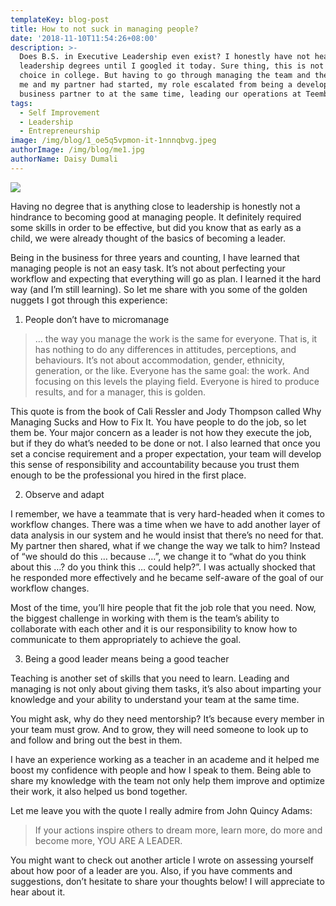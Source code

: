 ```yaml
---
templateKey: blog-post
title: How to not suck in managing people?
date: '2018-11-10T11:54:26+08:00'
description: >-
  Does B.S. in Executive Leadership even exist? I honestly have not heard of any
  leadership degrees until I googled it today. Sure thing, this is not my first
  choice in college. But having to go through managing the team and the business
  me and my partner had started, my role escalated from being a developer,
  business partner to at the same time, leading our operations at Teembr.
tags:
  - Self Improvement
  - Leadership
  - Entrepreneurship
image: /img/blog/1_oe5q5vpmon-it-1nnnqbvg.jpeg
authorImage: /img/blog/me1.jpg
authorName: Daisy Dumali
---
```

<img src="https://res.cloudinary.com/teembr/image/upload/v1540732745/img/blog/1_oe5q5vpmon-it-1nnnqbvg.jpeg" class="img-full" />

Having no degree that is anything close to leadership is honestly not a hindrance to becoming good at managing people. It definitely required some skills in order to be effective, but did you know that as early as a child, we were already thought of the basics of becoming a leader.

Being in the business for three years and counting, I have learned that managing people is not an easy task. It’s not about perfecting your workflow and expecting that everything will go as plan. I learned it the hard way (and I’m still learning). So let me share with you some of the golden nuggets I got through this experience:

1. People don’t have to micromanage

> … the way you manage the work is the same for everyone. That is, it has nothing to do any differences in attitudes, perceptions, and behaviours. It’s not about accommodation, gender, ethnicity, generation, or the like. Everyone has the same goal: the work. And focusing on this levels the playing field. Everyone is hired to produce results, and for a manager, this is golden.

This quote is from the book of Cali Ressler and Jody Thompson called Why Managing Sucks and How to Fix It. You have people to do the job, so let them be. Your major concern as a leader is not how they execute the job, but if they do what’s needed to be done or not. I also learned that once you set a concise requirement and a proper expectation, your team will develop this sense of responsibility and accountability because you trust them enough to be the professional you hired in the first place.

2. Observe and adapt

I remember, we have a teammate that is very hard-headed when it comes to workflow changes. There was a time when we have to add another layer of data analysis in our system and he would insist that there’s no need for that. My partner then shared, what if we change the way we talk to him? Instead of “we should do this … because …”, we change it to “what do you think about this …? do you think this … could help?”. I was actually shocked that he responded more effectively and he became self-aware of the goal of our workflow changes.

Most of the time, you’ll hire people that fit the job role that you need. Now, the biggest challenge in working with them is the team’s ability to collaborate with each other and it is our responsibility to know how to communicate to them appropriately to achieve the goal.

3. Being a good leader means being a good teacher

Teaching is another set of skills that you need to learn. Leading and managing is not only about giving them tasks, it’s also about imparting your knowledge and your ability to understand your team at the same time.

You might ask, why do they need mentorship? It’s because every member in your team must grow. And to grow, they will need someone to look up to and follow and bring out the best in them.

I have an experience working as a teacher in an academe and it helped me boost my confidence with people and how I speak to them. Being able to share my knowledge with the team not only help them improve and optimize their work, it also helped us bond together.

<p class="custom-hr"></p>

Let me leave you with the quote I really admire from John Quincy Adams:

> If your actions inspire others to dream more, learn more, do more and become more, YOU ARE A LEADER.

<p class="custom-hr"></p>

You might want to check out another article I wrote on assessing yourself about how poor of a leader are you. Also, if you have comments and suggestions, don’t hesitate to share your thoughts below! I will appreciate to hear about it.
